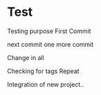 # Test
Testing purpose
First Commit

next commit
one more commit

Change in all 

Checking for tags
Repeat

Integration of new project..
